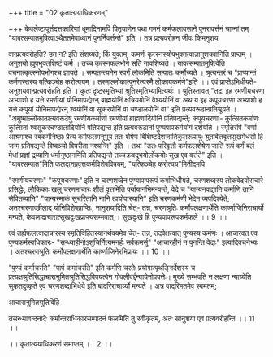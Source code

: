 +++
title = "02 कृतात्ययाधिकरणम्"

+++
केवलेष्टापूर्त्तदत्तकारिणां धूमादिनामपि पितृयाणेन पथा गमनं कर्मफलावसाने पुनरावर्त्तनं चाम्नां तम् "यावत्सम्पातमुषित्वाऽथैततमेवाध्वानं पुनर्निवर्त्तन्ते" इति । तत्र प्रत्यवरोहन् जीवः किमनुशय

वान्प्रत्यवरोहति? उत न? इति संशय्यते; किं युक्तम्, कमर्णः कृत्स्नस्योपभुक्तत्वान्नानुशयवानिति प्राप्तम् । अनुशयो ह्युपभुक्तशिष्टं कर्म । तच्च कृत्स्नफलभोगे सति नावशिष्यते । यावत्सम्पातमुषित्वेति वचनात्कृत्स्नोपभोगश्च ज्ञायते । सम्पतन्त्यनेन स्वर्गं लोकमिति सम्पातः कर्मोच्यते । श्रुत्यन्तरं च "प्राप्यान्तं कर्मणस्तस्य यत्किञ्चेह करोत्ययम् । तस्माल्लोकात्पुनरेत्यस्मै लोकायकर्मणे"इति ।। एवं प्राप्तेऽभिधीयते- अनुशयवान्प्रत्यवरोहति इति । कुतः दृष्टस्मृतिभ्यां श्रुतिस्मृतिभ्यामित्यर्थः । श्रुतिस्तावत् "तद्य इह रमणीयचरणा अभ्याशो ह यत्ते रमणीयां योनिमापद्येरन् ब्राह्मयोनिं क्षत्रिययोनिं वैश्ययोनिं वा अथ य इह कपूयचरणा अभ्याशो ह यत्ते कपूयां योनिमापद्येरन् श्वयोनिं वा सूकरयोनिं वा चण्डालयोनिं वा" इति प्रत्यवरूढान्प्रतिश्रूयते । "अमुष्माल्लोकात्प्रत्यवरूढेषु रमणीयकर्माणो रमणीयां ब्राह्मणादियोनिं प्रतिपद्यन्ते; कपूयचरणाः- कुत्सितकर्माणः कुत्सितां श्वसूकरचण्डालादियोनिं पतिपद्यन्त इति प्रत्यवरूढानां पुण्यपापकर्मयोगं दर्शयति । स्मृतिरपि "वर्णा आश्रमाश्च स्वकर्मनिष्ठाः प्रेत्य कर्मफलमनुभूय ततः शेषेण विशिष्टदेशजातिकुलरूपायुः श्रुतवित्तवृत्तसुखमेधसो हि जन्म प्रतिपद्यन्ते विष्वञ्चो विपरीता नश्यन्ति" इति । तथा "ततः परिवृत्तौ कर्मफलशेषेण जातिं रूपं वर्णं बलं मेधां प्रज्ञां द्रव्याणि धर्मानुष्ठानमिति प्रतिपद्यन्ते तच्चक्रवदुभयोर्लोकयोः सुख एव वर्त्तते" इति । "यावत्सम्पात"मिति फलदानप्रवृत्तकर्मविशेषविषयम्, "यत्किञ्चेह करोत्यय"मितीदमपि

"रमणीयचरणाः" "कपूयचरणाः" इति न चरणशब्देन पुण्यापापरूपं कर्माभिधीयते, चरणशब्दस्य लोकवेदयोराचारे प्रसिद्धेः, लौकिकाः खलु चरणमाचारः शीलं वृत्तमिति पर्यायानभिमन्यन्ते, वेदे च "यान्यनवद्यानि कर्माणि तानि सेवितव्यानि" "यान्यस्माकं सुचरितानि नानि त्वयोपास्यानि" इति चरणकर्मणी भेदेन व्यपदिश्येते; अतश्चरणाव्छीलाद् योनिविशेषप्राप्तिः, नानुशयादिति चेत्- तन्न, चरणश्रुतिः कर्मोपलक्षणार्थेति कार्ष्णाजिनिराचार्यो मन्यते, केवलादाचारात्सुखदुःखप्राप्त्यसम्भवात् । सुखदुःखे हि पुण्यपापरूपकर्मफले ।। 9 ।।

एवं तर्ह्यफलत्वादाचारस्य स्मृतिविहितस्यानर्थक्यमेव चेत्- तन्न, तदपेक्षत्वात् पुण्यस्य कर्मणः । आचारवत एव पुण्यकर्मस्वधिकारः- "सन्ध्याहीनोऽशुचिर्नित्यमनर्हः सर्वकमर्सु" "आचारहीनं न पुनन्ति वेदाः" इत्यादिवचनेभ्यः । अतश्चरणश्रुतिः कर्मोपलक्षणार्थेति कार्ष्णाजिनेरभिप्रायः ।। 10 ।।

"पुण्यं कर्माचरति" "पापं कर्माचरति" इति कर्मणि चरतेः प्रयोगात्पृथङ्निर्देशस्य च प्रत्यक्षश्रुतिसिद्धाचारानुमितश्रुतिसिद्धविषयत्वेन गोवलीवर्द्दन्यायेनोपपत्तेः। मुख्ये सम्भवति न लक्षणा न्याय्येति सुकृतदुष्कृते एव चरणशब्दाभिधेये इति बादरिराचार्य्यो मन्यते । अत्र वादरिमतमेव स्वमतम्;

आचारानुमितश्रुतिविहि

तसन्ध्यावन्दनादेः कर्मान्तराधिकारसम्पादनं फलमिति तु स्वीकृतम्, अतः सानुशया एव प्रत्यवरोहन्ति ।। 11 ।।

।। कृतात्ययाधिकरणं समाप्तम् ।। 2 ।।